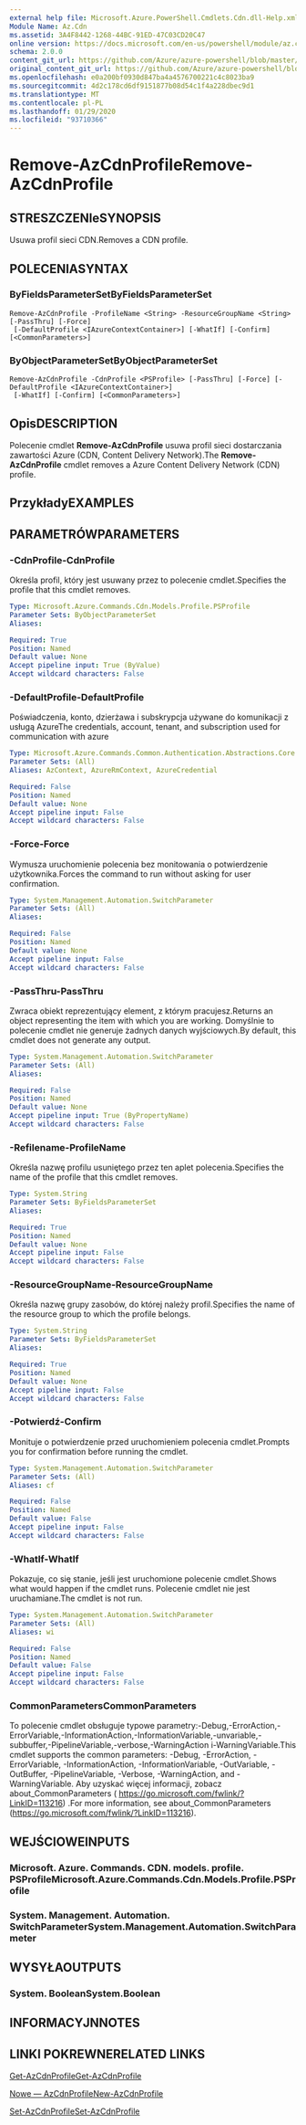 ```yaml
---
external help file: Microsoft.Azure.PowerShell.Cmdlets.Cdn.dll-Help.xml
Module Name: Az.Cdn
ms.assetid: 3A4F8442-1268-44BC-91ED-47C03CD20C47
online version: https://docs.microsoft.com/en-us/powershell/module/az.cdn/remove-azcdnprofile
schema: 2.0.0
content_git_url: https://github.com/Azure/azure-powershell/blob/master/src/Cdn/Cdn/help/Remove-AzCdnProfile.md
original_content_git_url: https://github.com/Azure/azure-powershell/blob/master/src/Cdn/Cdn/help/Remove-AzCdnProfile.md
ms.openlocfilehash: e0a200bf0930d847ba4a4576700221c4c8023ba9
ms.sourcegitcommit: 4d2c178cd6df9151877b08d54c1f4a228dbec9d1
ms.translationtype: MT
ms.contentlocale: pl-PL
ms.lasthandoff: 01/29/2020
ms.locfileid: "93710366"
---
```

# <span data-ttu-id="b18f5-101">Remove-AzCdnProfile</span><span class="sxs-lookup"><span data-stu-id="b18f5-101">Remove-AzCdnProfile</span></span>

## <span data-ttu-id="b18f5-102">STRESZCZENIe</span><span class="sxs-lookup"><span data-stu-id="b18f5-102">SYNOPSIS</span></span>
<span data-ttu-id="b18f5-103">Usuwa profil sieci CDN.</span><span class="sxs-lookup"><span data-stu-id="b18f5-103">Removes a CDN profile.</span></span>

## <span data-ttu-id="b18f5-104">POLECENIA</span><span class="sxs-lookup"><span data-stu-id="b18f5-104">SYNTAX</span></span>

### <span data-ttu-id="b18f5-105">ByFieldsParameterSet</span><span class="sxs-lookup"><span data-stu-id="b18f5-105">ByFieldsParameterSet</span></span>
```
Remove-AzCdnProfile -ProfileName <String> -ResourceGroupName <String> [-PassThru] [-Force]
 [-DefaultProfile <IAzureContextContainer>] [-WhatIf] [-Confirm] [<CommonParameters>]
```

### <span data-ttu-id="b18f5-106">ByObjectParameterSet</span><span class="sxs-lookup"><span data-stu-id="b18f5-106">ByObjectParameterSet</span></span>
```
Remove-AzCdnProfile -CdnProfile <PSProfile> [-PassThru] [-Force] [-DefaultProfile <IAzureContextContainer>]
 [-WhatIf] [-Confirm] [<CommonParameters>]
```

## <span data-ttu-id="b18f5-107">Opis</span><span class="sxs-lookup"><span data-stu-id="b18f5-107">DESCRIPTION</span></span>
<span data-ttu-id="b18f5-108">Polecenie cmdlet **Remove-AzCdnProfile** usuwa profil sieci dostarczania zawartości Azure (CDN, Content Delivery Network).</span><span class="sxs-lookup"><span data-stu-id="b18f5-108">The **Remove-AzCdnProfile** cmdlet removes a Azure Content Delivery Network (CDN) profile.</span></span>

## <span data-ttu-id="b18f5-109">Przykłady</span><span class="sxs-lookup"><span data-stu-id="b18f5-109">EXAMPLES</span></span>

## <span data-ttu-id="b18f5-110">PARAMETRÓW</span><span class="sxs-lookup"><span data-stu-id="b18f5-110">PARAMETERS</span></span>

### <span data-ttu-id="b18f5-111">-CdnProfile</span><span class="sxs-lookup"><span data-stu-id="b18f5-111">-CdnProfile</span></span>
<span data-ttu-id="b18f5-112">Określa profil, który jest usuwany przez to polecenie cmdlet.</span><span class="sxs-lookup"><span data-stu-id="b18f5-112">Specifies the profile that this cmdlet removes.</span></span>

```yaml
Type: Microsoft.Azure.Commands.Cdn.Models.Profile.PSProfile
Parameter Sets: ByObjectParameterSet
Aliases:

Required: True
Position: Named
Default value: None
Accept pipeline input: True (ByValue)
Accept wildcard characters: False
```

### <span data-ttu-id="b18f5-113">-DefaultProfile</span><span class="sxs-lookup"><span data-stu-id="b18f5-113">-DefaultProfile</span></span>
<span data-ttu-id="b18f5-114">Poświadczenia, konto, dzierżawa i subskrypcja używane do komunikacji z usługą Azure</span><span class="sxs-lookup"><span data-stu-id="b18f5-114">The credentials, account, tenant, and subscription used for communication with azure</span></span>

```yaml
Type: Microsoft.Azure.Commands.Common.Authentication.Abstractions.Core.IAzureContextContainer
Parameter Sets: (All)
Aliases: AzContext, AzureRmContext, AzureCredential

Required: False
Position: Named
Default value: None
Accept pipeline input: False
Accept wildcard characters: False
```

### <span data-ttu-id="b18f5-115">-Force</span><span class="sxs-lookup"><span data-stu-id="b18f5-115">-Force</span></span>
<span data-ttu-id="b18f5-116">Wymusza uruchomienie polecenia bez monitowania o potwierdzenie użytkownika.</span><span class="sxs-lookup"><span data-stu-id="b18f5-116">Forces the command to run without asking for user confirmation.</span></span>

```yaml
Type: System.Management.Automation.SwitchParameter
Parameter Sets: (All)
Aliases:

Required: False
Position: Named
Default value: None
Accept pipeline input: False
Accept wildcard characters: False
```

### <span data-ttu-id="b18f5-117">-PassThru</span><span class="sxs-lookup"><span data-stu-id="b18f5-117">-PassThru</span></span>
<span data-ttu-id="b18f5-118">Zwraca obiekt reprezentujący element, z którym pracujesz.</span><span class="sxs-lookup"><span data-stu-id="b18f5-118">Returns an object representing the item with which you are working.</span></span>
<span data-ttu-id="b18f5-119">Domyślnie to polecenie cmdlet nie generuje żadnych danych wyjściowych.</span><span class="sxs-lookup"><span data-stu-id="b18f5-119">By default, this cmdlet does not generate any output.</span></span>

```yaml
Type: System.Management.Automation.SwitchParameter
Parameter Sets: (All)
Aliases:

Required: False
Position: Named
Default value: None
Accept pipeline input: True (ByPropertyName)
Accept wildcard characters: False
```

### <span data-ttu-id="b18f5-120">-Refilename</span><span class="sxs-lookup"><span data-stu-id="b18f5-120">-ProfileName</span></span>
<span data-ttu-id="b18f5-121">Określa nazwę profilu usuniętego przez ten aplet polecenia.</span><span class="sxs-lookup"><span data-stu-id="b18f5-121">Specifies the name of the profile that this cmdlet removes.</span></span>

```yaml
Type: System.String
Parameter Sets: ByFieldsParameterSet
Aliases:

Required: True
Position: Named
Default value: None
Accept pipeline input: False
Accept wildcard characters: False
```

### <span data-ttu-id="b18f5-122">-ResourceGroupName</span><span class="sxs-lookup"><span data-stu-id="b18f5-122">-ResourceGroupName</span></span>
<span data-ttu-id="b18f5-123">Określa nazwę grupy zasobów, do której należy profil.</span><span class="sxs-lookup"><span data-stu-id="b18f5-123">Specifies the name of the resource group to which the profile belongs.</span></span>

```yaml
Type: System.String
Parameter Sets: ByFieldsParameterSet
Aliases:

Required: True
Position: Named
Default value: None
Accept pipeline input: False
Accept wildcard characters: False
```

### <span data-ttu-id="b18f5-124">-Potwierdź</span><span class="sxs-lookup"><span data-stu-id="b18f5-124">-Confirm</span></span>
<span data-ttu-id="b18f5-125">Monituje o potwierdzenie przed uruchomieniem polecenia cmdlet.</span><span class="sxs-lookup"><span data-stu-id="b18f5-125">Prompts you for confirmation before running the cmdlet.</span></span>

```yaml
Type: System.Management.Automation.SwitchParameter
Parameter Sets: (All)
Aliases: cf

Required: False
Position: Named
Default value: False
Accept pipeline input: False
Accept wildcard characters: False
```

### <span data-ttu-id="b18f5-126">-WhatIf</span><span class="sxs-lookup"><span data-stu-id="b18f5-126">-WhatIf</span></span>
<span data-ttu-id="b18f5-127">Pokazuje, co się stanie, jeśli jest uruchomione polecenie cmdlet.</span><span class="sxs-lookup"><span data-stu-id="b18f5-127">Shows what would happen if the cmdlet runs.</span></span>
<span data-ttu-id="b18f5-128">Polecenie cmdlet nie jest uruchamiane.</span><span class="sxs-lookup"><span data-stu-id="b18f5-128">The cmdlet is not run.</span></span>

```yaml
Type: System.Management.Automation.SwitchParameter
Parameter Sets: (All)
Aliases: wi

Required: False
Position: Named
Default value: False
Accept pipeline input: False
Accept wildcard characters: False
```

### <span data-ttu-id="b18f5-129">CommonParameters</span><span class="sxs-lookup"><span data-stu-id="b18f5-129">CommonParameters</span></span>
<span data-ttu-id="b18f5-130">To polecenie cmdlet obsługuje typowe parametry:-Debug,-ErrorAction,-ErrorVariable,-InformationAction,-InformationVariable,-unvariable,-subbuffer,-PipelineVariable,-verbose,-WarningAction i-WarningVariable.</span><span class="sxs-lookup"><span data-stu-id="b18f5-130">This cmdlet supports the common parameters: -Debug, -ErrorAction, -ErrorVariable, -InformationAction, -InformationVariable, -OutVariable, -OutBuffer, -PipelineVariable, -Verbose, -WarningAction, and -WarningVariable.</span></span> <span data-ttu-id="b18f5-131">Aby uzyskać więcej informacji, zobacz about_CommonParameters ( https://go.microsoft.com/fwlink/?LinkID=113216) .</span><span class="sxs-lookup"><span data-stu-id="b18f5-131">For more information, see about_CommonParameters (https://go.microsoft.com/fwlink/?LinkID=113216).</span></span>

## <span data-ttu-id="b18f5-132">WEJŚCIOWE</span><span class="sxs-lookup"><span data-stu-id="b18f5-132">INPUTS</span></span>

### <span data-ttu-id="b18f5-133">Microsoft. Azure. Commands. CDN. models. profile. PSProfile</span><span class="sxs-lookup"><span data-stu-id="b18f5-133">Microsoft.Azure.Commands.Cdn.Models.Profile.PSProfile</span></span>

### <span data-ttu-id="b18f5-134">System. Management. Automation. SwitchParameter</span><span class="sxs-lookup"><span data-stu-id="b18f5-134">System.Management.Automation.SwitchParameter</span></span>

## <span data-ttu-id="b18f5-135">WYSYŁA</span><span class="sxs-lookup"><span data-stu-id="b18f5-135">OUTPUTS</span></span>

### <span data-ttu-id="b18f5-136">System. Boolean</span><span class="sxs-lookup"><span data-stu-id="b18f5-136">System.Boolean</span></span>

## <span data-ttu-id="b18f5-137">INFORMACYJN</span><span class="sxs-lookup"><span data-stu-id="b18f5-137">NOTES</span></span>

## <span data-ttu-id="b18f5-138">LINKI POKREWNE</span><span class="sxs-lookup"><span data-stu-id="b18f5-138">RELATED LINKS</span></span>

[<span data-ttu-id="b18f5-139">Get-AzCdnProfile</span><span class="sxs-lookup"><span data-stu-id="b18f5-139">Get-AzCdnProfile</span></span>](./Get-AzCdnProfile.md)

[<span data-ttu-id="b18f5-140">Nowe — AzCdnProfile</span><span class="sxs-lookup"><span data-stu-id="b18f5-140">New-AzCdnProfile</span></span>](./New-AzCdnProfile.md)

[<span data-ttu-id="b18f5-141">Set-AzCdnProfile</span><span class="sxs-lookup"><span data-stu-id="b18f5-141">Set-AzCdnProfile</span></span>](./Set-AzCdnProfile.md)


